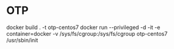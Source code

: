# OTP
docker build . -t otp-centos7
docker run --privileged -d -it -e container=docker  -v /sys/fs/cgroup:/sys/fs/cgroup  otp-centos7 /usr/sbin/init

